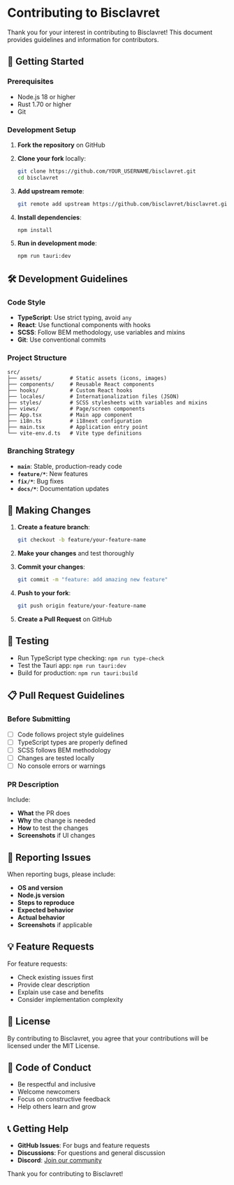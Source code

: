 # Contributing to Bisclavret

Thank you for your interest in contributing to Bisclavret! This document provides guidelines and information for contributors.

## 🚀 Getting Started

### Prerequisites

- Node.js 18 or higher
- Rust 1.70 or higher
- Git

### Development Setup

1. **Fork the repository** on GitHub
2. **Clone your fork** locally:
   ```bash
   git clone https://github.com/YOUR_USERNAME/bisclavret.git
   cd bisclavret
   ```

3. **Add upstream remote**:
   ```bash
   git remote add upstream https://github.com/bisclavret/bisclavret.git
   ```

4. **Install dependencies**:
   ```bash
   npm install
   ```

5. **Run in development mode**:
   ```bash
   npm run tauri:dev
   ```

## 🛠️ Development Guidelines

### Code Style

- **TypeScript**: Use strict typing, avoid `any`
- **React**: Use functional components with hooks
- **SCSS**: Follow BEM methodology, use variables and mixins
- **Git**: Use conventional commits

### Project Structure

```
src/
├── assets/         # Static assets (icons, images)
├── components/     # Reusable React components
├── hooks/          # Custom React hooks
├── locales/        # Internationalization files (JSON)
├── styles/         # SCSS stylesheets with variables and mixins
├── views/          # Page/screen components
├── App.tsx         # Main app component
├── i18n.ts         # i18next configuration
├── main.tsx        # Application entry point
└── vite-env.d.ts   # Vite type definitions
```

### Branching Strategy

- **`main`**: Stable, production-ready code
- **`feature/*`**: New features
- **`fix/*`**: Bug fixes
- **`docs/*`**: Documentation updates

## 📝 Making Changes

1. **Create a feature branch**:
   ```bash
   git checkout -b feature/your-feature-name
   ```

2. **Make your changes** and test thoroughly

3. **Commit your changes**:
   ```bash
   git commit -m "feature: add amazing new feature"
   ```

4. **Push to your fork**:
   ```bash
   git push origin feature/your-feature-name
   ```

5. **Create a Pull Request** on GitHub

## 🧪 Testing

- Run TypeScript type checking: `npm run type-check`
- Test the Tauri app: `npm run tauri:dev`
- Build for production: `npm run tauri:build`

## 📋 Pull Request Guidelines

### Before Submitting

- [ ] Code follows project style guidelines
- [ ] TypeScript types are properly defined
- [ ] SCSS follows BEM methodology
- [ ] Changes are tested locally
- [ ] No console errors or warnings

### PR Description

Include:
- **What** the PR does
- **Why** the change is needed
- **How** to test the changes
- **Screenshots** if UI changes

## 🐛 Reporting Issues

When reporting bugs, please include:

- **OS and version**
- **Node.js version**
- **Steps to reproduce**
- **Expected behavior**
- **Actual behavior**
- **Screenshots** if applicable

## 💡 Feature Requests

For feature requests:

- Check existing issues first
- Provide clear description
- Explain use case and benefits
- Consider implementation complexity

## 📄 License

By contributing to Bisclavret, you agree that your contributions will be licensed under the MIT License.

## 🤝 Code of Conduct

- Be respectful and inclusive
- Welcome newcomers
- Focus on constructive feedback
- Help others learn and grow

## 📞 Getting Help

- **GitHub Issues**: For bugs and feature requests
- **Discussions**: For questions and general discussion
- **Discord**: [Join our community](https://discord.gg/JWGzV7q2)

Thank you for contributing to Bisclavret!
